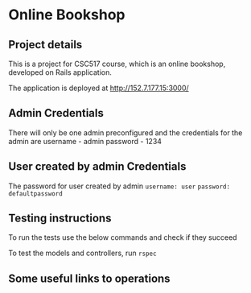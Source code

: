 # Online Bookshop

## Project details
This is a project for CSC517 course, which is an online bookshop, developed on Rails application.

The application is deployed at http://152.7.177.15:3000/

## Admin Credentials 

There will only be one admin preconfigured and the credentials for the admin are
username - admin
password - 1234

## User created by admin Credentials 

The password for user created by admin 
`username: user`
`password: defaultpassword`

## Testing instructions

To run the tests use the below commands and check if they succeed

To test the models and controllers, run
`rspec`

## Some useful links to operations
